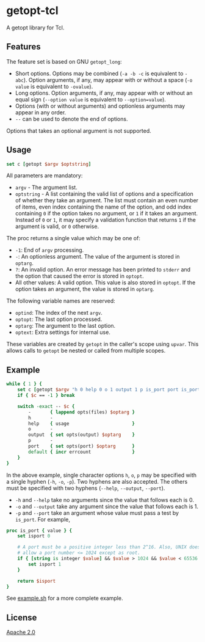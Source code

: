 # getopt-tcl
A getopt library for Tcl.


## Features

The feature set is based on GNU `getopt_long`:

- Short options. Options may be combined (`-a -b -c` is equivalent to `-abc`).
  Option arguments, if any, may appear with or without a space (`-o value` is
  equivalent to `-ovalue`).
- Long options. Option arguments, if any, may appear with or without an equal sign
  (`--option value` is equivalent to `--option=value`).
- Options (with or without arguments) and optionless arguments may appear in
  any order.
- `--` can be used to denote the end of options.

Options that takes an optional argument is not supported.


## Usage
```tcl
set c [getopt $argv $optstring]
```

All parameters are mandatory:
- `argv` - The argument list.
- `optstring` - A list containing the valid list of options and a specification
  of whether they take an argument. The list must contain an even number of
  items, even index containing the name of the option, and odd index containing
  `0` if the option takes no argument, or `1` if it takes an argument. Instead of
  `0` or `1`, it may specify a validation function that returns `1` if the
  argument is valid, or `0` otherwise.

The proc returns a single value which may be one of:
- `-1`: End of `argv` processing.
- `-`: An optionless argument. The value of the argument is stored in `optarg`.
- `?`: An invalid option. An error message has been printed to `stderr` and the
  option that caused the error is stored in `optopt`.
- All other values: A valid option. This value is also stored in `optopt`. If
  the option takes an argument, the value is stored in `optarg`.

The following variable names are reserved:
- `optind`: The index of the next `argv`.
- `optopt`: The last option processed.
- `optarg`: The argument to the last option.
- `optext`: Extra settings for internal use.

These variables are created by `getopt` in the caller's scope using `upvar`.
This allows calls to `getopt` be nested or called from multiple scopes.


## Example
```tcl
while { 1 } {
    set c [getopt $argv "h 0 help 0 o 1 output 1 p is_port port is_port"]
    if { $c == -1 } break

    switch -exact -- $c {
        -       { lappend opts(files) $optarg }
        h       -
        help    { usage                       }
        o       -
        output  { set opts(output) $optarg    }
        p       -
        port    { set opts(port) $optarg      }
        default { incr errcount               }
    }
}
```

In the above example, single character options `h`, `o`, `p` may be specified with a single hyphen (`-h`, `-o`, `-p`). Two hyphens are also accepted. The others must be specified with two hyphens (`--help`, `--output`, `--port`).

- `-h` and `--help` take no arguments since the value that follows each is 0.
- `-o` and `--output` take any argument since the value that follows each is 1.
- `-p` and `--port` take an argument whose value must pass a test by `is_port`. For example,

```tcl
proc is_port { value } {
    set isport 0

    # A port must be a positive integer less than 2^16. Also, UNIX doesn't
    # allow a port number <= 1024 except as root.
    if { [string is integer $value] && $value > 1024 && $value < 65536 } {
        set isport 1
    }

    return $isport
}
```

See [example.sh] for a more complete example.


## License

[Apache 2.0]


[example.sh]: <https://github.com/markuskimius/getopt-tcl/blob/master/test/example.sh>
[Apache 2.0]: <https://github.com/markuskimius/getopt-tcl/blob/master/LICENSE>

